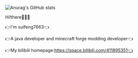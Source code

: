 ![Anurag's GitHub stats](https://github-readme-stats.vercel.app/api?username=suifeng333&show_icons=true&theme=merko&count_private=true)

Hi!there👋👋👋

👉I'm suifeng7663👈

👉A java developer and minecraft forge modding developer👈

👉My bilibili homepage:https://space.bilibili.com/411895351👈

